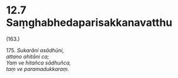 # 12.7 Saṃghabhedaparisakkanavatthu

(163.)

175\. _Sukarāni asādhūni,_  
_attano ahitāni ca;_  
_Yaṃ ve hitañca sādhuñca,_  
_taṃ ve paramadukkaraṃ._
